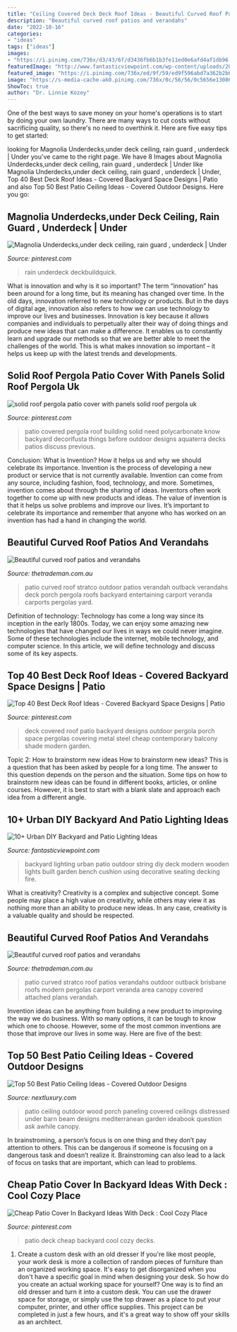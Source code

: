 ```yaml
---
title: "Ceiling Covered Deck Deck Roof Ideas - Beautiful Curved Roof Patios And Verandahs"
description: "Beautiful curved roof patios and verandahs"
date: "2022-10-16"
categories:
- "ideas"
tags: ["ideas"]
images:
- "https://i.pinimg.com/736x/d3/43/6f/d3436fb6b1b3fe11ed0e6afd4af1db96.jpg"
featuredImage: "http://www.fantasticviewpoint.com/wp-content/uploads/2016/09/Modern-Backyard-Ideas-with-Wooden-Deck-Using-Decorative-Outdoor-String-Lighting-and-Green-Cushion-634x422.jpg"
featured_image: "https://i.pinimg.com/736x/ed/9f/59/ed9f596abd7a362b2b64535614ead368.jpg"
image: "https://s-media-cache-ak0.pinimg.com/736x/0c/56/56/0c5656e1308629628b725a25636b215d.jpg"
ShowToc: true
author: "Dr. Linnie Kozey"
---
```



One of the best ways to save money on your home's operations is to start by doing your own laundry. There are many ways to cut costs without sacrificing quality, so there's no need to overthink it. Here are five easy tips to get started:

	

		
looking for Magnolia Underdecks,under deck ceiling, rain guard , underdeck | Under you've came to the right page. We have 8 Images about Magnolia Underdecks,under deck ceiling, rain guard , underdeck | Under like Magnolia Underdecks,under deck ceiling, rain guard , underdeck | Under, Top 40 Best Deck Roof Ideas - Covered Backyard Space Designs | Patio and also Top 50 Best Patio Ceiling Ideas - Covered Outdoor Designs. Here you go:
		
    
## Magnolia Underdecks,under Deck Ceiling, Rain Guard , Underdeck | Under

<img loading=lazy src="https://i.pinimg.com/736x/ed/9f/59/ed9f596abd7a362b2b64535614ead368.jpg" onerror="this.onerror=null;this.src='https://tse1.mm.bing.net/th?id=OIP.FZT9CmSmFv-cxlLvv67yQwHaFj&amp;pid=15.1';" alt="Magnolia Underdecks,under deck ceiling, rain guard , underdeck | Under">

_Source: pinterest.com_

>rain underdeck deckbuildquick. 

	

What is innovation and why is it so important?
The term “innovation” has been around for a long time, but its meaning has changed over time. In the old days, innovation referred to new technology or products. But in the days of digital age, innovation also refers to how we can use technology to improve our lives and businesses.
Innovation is key because it allows companies and individuals to perpetually alter their way of doing things and produce new ideas that can make a difference. It enables us to constantly learn and upgrade our methods so that we are better able to meet the challenges of the world. This is what makes innovation so important – it helps us keep up with the latest trends and developments.

    
## Solid Roof Pergola Patio Cover With Panels Solid Roof Pergola Uk

<img loading=lazy src="https://i.pinimg.com/736x/d3/43/6f/d3436fb6b1b3fe11ed0e6afd4af1db96.jpg" onerror="this.onerror=null;this.src='https://tse4.mm.bing.net/th?id=OIP.0R3c9De9Hx9p9vCyJjAgWwHaFj&amp;pid=15.1';" alt="solid roof pergola patio cover with panels solid roof pergola uk">

_Source: pinterest.com_

>patio covered pergola roof building solid need polycarbonate know backyard decorifusta things before outdoor designs aquaterra decks patios discuss previous. 

	

Conclusion: What is Invention? How it helps us and why we should celebrate its importance.
Invention is the process of developing a new product or service that is not currently available. Invention can come from any source, including fashion, food, technology, and more. Sometimes, invention comes about through the sharing of ideas. Inventors often work together to come up with new products and ideas. The value of invention is that it helps us solve problems and improve our lives. It’s important to celebrate its importance and remember that anyone who has worked on an invention has had a hand in changing the world.

    
## Beautiful Curved Roof Patios And Verandahs

<img loading=lazy src="http://www.thetrademan.com.au/content/2-verandahs-patios/5-curved/curved-freestanding-verandah.jpg" onerror="this.onerror=null;this.src='https://tse4.mm.bing.net/th?id=OIP.WvkI5qD882RW71JaDocguAHaE8&amp;pid=15.1';" alt="Beautiful curved roof patios and verandahs">

_Source: thetrademan.com.au_

>patio curved roof stratco outdoor patios verandah outback verandahs deck porch pergola roofs backyard entertaining carport veranda carports pergolas yard. 

	

Definition of technology:
Technology has come a long way since its inception in the early 1800s. Today, we can enjoy some amazing new technologies that have changed our lives in ways we could never imagine. Some of these technologies include the internet, mobile technology, and computer science. In this article, we will define technology and discuss some of its key aspects.

    
## Top 40 Best Deck Roof Ideas - Covered Backyard Space Designs | Patio

<img loading=lazy src="https://i.pinimg.com/736x/65/ae/8c/65ae8c4835cdd87a8de0b93382a99b1f.jpg" onerror="this.onerror=null;this.src='https://tse1.mm.bing.net/th?id=OIP.XRtVttEYip43db8YGcXLhwHaFu&amp;pid=15.1';" alt="Top 40 Best Deck Roof Ideas - Covered Backyard Space Designs | Patio">

_Source: pinterest.com_

>deck covered roof patio backyard designs outdoor pergola porch space pergolas covering metal steel cheap contemporary balcony shade modern garden. 

	

Topic 2: How to brainstorm new ideas
How to brainstorm new ideas? This is a question that has been asked by people for a long time. The answer to this question depends on the person and the situation. Some tips on how to brainstorm new ideas can be found in different books, articles, or online courses. However, it is best to start with a blank slate and approach each idea from a different angle.

    
## 10+ Urban DIY Backyard And Patio Lighting Ideas

<img loading=lazy src="http://www.fantasticviewpoint.com/wp-content/uploads/2016/09/Modern-Backyard-Ideas-with-Wooden-Deck-Using-Decorative-Outdoor-String-Lighting-and-Green-Cushion-634x422.jpg" onerror="this.onerror=null;this.src='https://tse4.mm.bing.net/th?id=OIP.fHz41Y-V9Ir1If7PDaZaCAHaE7&amp;pid=15.1';" alt="10+ Urban DIY Backyard and Patio Lighting Ideas">

_Source: fantasticviewpoint.com_

>backyard lighting urban patio outdoor string diy deck modern wooden lights built garden bench cushion using decorative seating decking fire. 

	

What is creativity?
Creativity is a complex and subjective concept. Some people may place a high value on creativity, while others may view it as nothing more than an ability to produce new ideas. In any case, creativity is a valuable quality and should be respected.

    
## Beautiful Curved Roof Patios And Verandahs

<img loading=lazy src="http://thetrademan.com.au/content/2-verandahs-patios/5-curved/curved-attached-patio.jpg" onerror="this.onerror=null;this.src='https://tse1.mm.bing.net/th?id=OIP.EWYSEZ-pi5KwxeUJi3r6WgHaE8&amp;pid=15.1';" alt="Beautiful curved roof patios and verandahs">

_Source: thetrademan.com.au_

>patio curved stratco roof patios verandahs outdoor outback brisbane roofs modern pergolas carport veranda area canopy covered attached plans verandah. 

	

Invention ideas can be anything from building a new product to improving the way we do business. With so many options, it can be tough to know which one to choose. However, some of the most common inventions are those that improve our lives in some way. Here are five of the best: 

    
## Top 50 Best Patio Ceiling Ideas - Covered Outdoor Designs

<img loading=lazy src="http://nextluxury.com/wp-content/uploads/good-ideas-for-patio-ceiling-salvaged-barn-wood-look.jpg" onerror="this.onerror=null;this.src='https://tse1.mm.bing.net/th?id=OIP.TDjUXq04KS3pRIcS31nblgHaE9&amp;pid=15.1';" alt="Top 50 Best Patio Ceiling Ideas - Covered Outdoor Designs">

_Source: nextluxury.com_

>patio ceiling outdoor wood porch paneling covered ceilings distressed under barn beam designs mediterranean garden ideabook question ask awhile canopy. 

	

In brainstroming, a person’s focus is on one thing and they don’t pay attention to others. This can be dangerous if someone is focusing on a dangerous task and doesn’t realize it. Brainstroming can also lead to a lack of focus on tasks that are important, which can lead to problems.

    
## Cheap Patio Cover In Backyard Ideas With Deck : Cool Cozy Place

<img loading=lazy src="https://s-media-cache-ak0.pinimg.com/736x/0c/56/56/0c5656e1308629628b725a25636b215d.jpg" onerror="this.onerror=null;this.src='https://tse2.mm.bing.net/th?id=OIP.d3wo2T7PhSwCjWOKfzaKAgHaFj&amp;pid=15.1';" alt="Cheap Patio Cover In Backyard Ideas With Deck : Cool Cozy Place">

_Source: pinterest.com_

>patio deck cheap backyard cool cozy decks. 

	

1. Create a custom desk with an old dresser
If you're like most people, your work desk is more a collection of random pieces of furniture than an organized working space. It's easy to get disorganized when you don't have a specific goal in mind when designing your desk. So how do you create an actual working space for yourself? One way is to find an old dresser and turn it into a custom desk. You can use the drawer space for storage, or simply use the top drawer as a place to put your computer, printer, and other office supplies. This project can be completed in just a few hours, and it's a great way to show off your skills as an architect.

